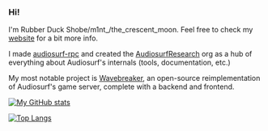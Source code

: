 ### Hi!

I'm Rubber Duck Shobe/m1nt_/the_crescent_moon.
Feel free to check my [website](https://rubberduckshobe.github.io) for a bit more info.

I made [audiosurf-rpc](https://github.com/AudiosurfResearch/audiosurf-rpc) and created the [AudiosurfResearch](https://github.com/AudiosurfResearch) org as a hub of everything about Audiosurf's internals (tools, documentation, etc.)

My most notable project is [Wavebreaker](https://wavebreaker.arcadian.garden), an open-source reimplementation of Audiosurf's game server, complete with a backend and frontend.

[![My GitHub stats](https://github-readme-stats.vercel.app/api?username=rubberduckshobe)](https://github.com/anuraghazra/github-readme-stats)

[![Top Langs](https://github-readme-stats.vercel.app/api/top-langs/?username=rubberduckshobe)](https://github.com/anuraghazra/github-readme-stats)
